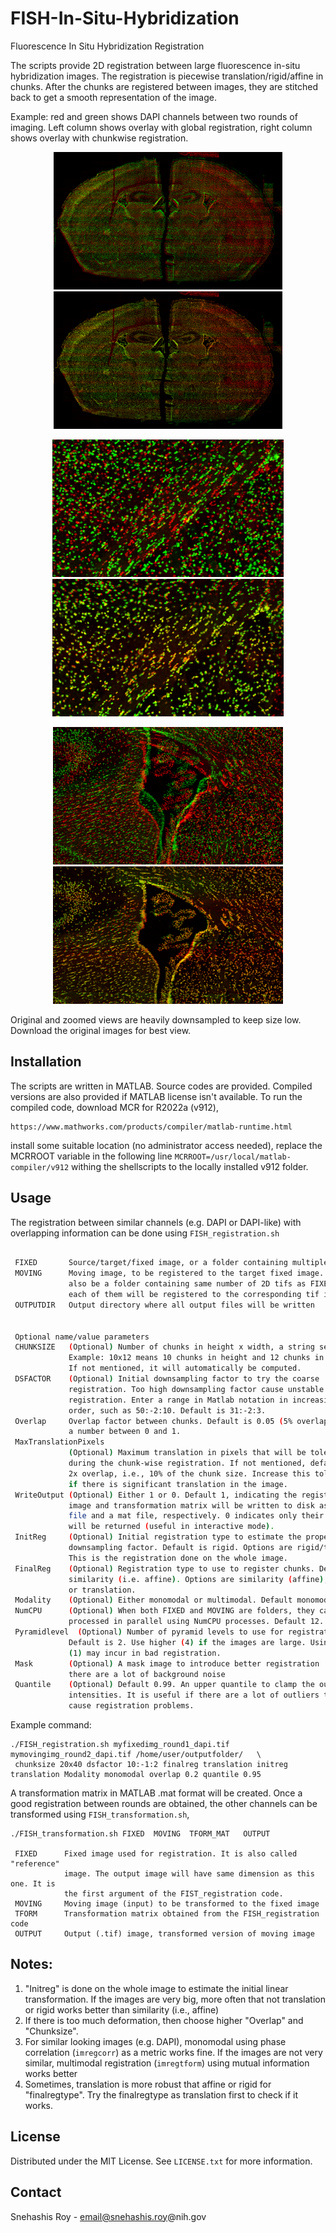 # FISH-In-Situ-Hybridization
Fluorescence In Situ Hybridization Registration

The scripts provide 2D registration between large fluorescence in-situ hybridization images.
The registration is piecewise translation/rigid/affine in chunks. After the chunks are registered
between images, they are stitched back to get a smooth representation of the image.

Example: red and green shows DAPI channels between two rounds of imaging. Left column shows
overlay with global registration, right column shows overlay with chunkwise registration.

<p align="center">
  <img src="https://github.com/SNIR-NIMH/FISH-In-Situ-Hybridization/blob/main/imgs/original.png" height="220"/>  
 <img src="https://github.com/SNIR-NIMH/FISH-In-Situ-Hybridization/blob/main/imgs/after_reg.png" height="220"/>  
</p>
<p align="center">
  <img src="https://github.com/SNIR-NIMH/FISH-In-Situ-Hybridization/blob/main/imgs/zoom1.png" height="220"/>  
 <img src="https://github.com/SNIR-NIMH/FISH-In-Situ-Hybridization/blob/main/imgs/zoom2.png" height="220"/>  
</p>
<p align="center">
  <img src="https://github.com/SNIR-NIMH/FISH-In-Situ-Hybridization/blob/main/imgs/zoom3.png" height="220"/>  
 <img src="https://github.com/SNIR-NIMH/FISH-In-Situ-Hybridization/blob/main/imgs/zoom4.png" height="220"/>  
</p>
Original and zoomed views are heavily downsampled to keep size low. Download the original images for best view.


## Installation
The scripts are written in MATLAB. Source codes are provided.
Compiled versions are also provided if MATLAB license isn't
available. To run the compiled code, download MCR for R2022a (v912),
```
https://www.mathworks.com/products/compiler/matlab-runtime.html
```
install some suitable location (no administrator access needed), replace the MCRROOT variable
in the following line `MCRROOT=/usr/local/matlab-compiler/v912` withing the shellscripts
to the locally installed v912 folder.

## Usage
The registration between similar channels (e.g. DAPI or DAPI-like) with overlapping information
can be done using `FISH_registration.sh`

```./FISH_registration.sh FIXED  MOVING  OUTPUTDIR  NAME_1 VALUE_1 ...
 
 FIXED       Source/target/fixed image, or a folder containing multiple 2D tifs
 MOVING      Moving image, to be registered to the target fixed image. It can
             also be a folder containing same number of 2D tifs as FIXED, where
             each of them will be registered to the corresponding tif in FIXED
 OUTPUTDIR   Output directory where all output files will be written
 
 
 Optional name/value parameters
 CHUNKSIZE   (Optional) Number of chunks in height x width, a string separated by x.
             Example: 10x12 means 10 chunks in height and 12 chunks in width are used.
             If not mentioned, it will automatically be computed.
 DSFACTOR    (Optional) Initial downsampling factor to try the coarse
             registration. Too high downsampling factor cause unstable
             registration. Enter a range in Matlab notation in increasing
             order, such as 50:-2:10. Default is 31:-2:3.
 Overlap     Overlap factor between chunks. Default is 0.05 (5% overlap). Enter
             a number between 0 and 1.
 MaxTranslationPixels
             (Optional) Maximum translation in pixels that will be tolerated
             during the chunk-wise registration. If not mentioned, default is 
             2x overlap, i.e., 10% of the chunk size. Increase this tolerance
             if there is significant translation in the image.
 WriteOutput (Optional) Either 1 or 0. Default 1, indicating the registered
             image and transformation matrix will be written to disk as a tif
             file and a mat file, respectively. 0 indicates only their value
             will be returned (useful in interactive mode).
 InitReg     (Optional) Initial registration type to estimate the proper
             downsampling factor. Default is rigid. Options are rigid/translation.
             This is the registration done on the whole image.             
 FinalReg    (Optional) Registration type to use to register chunks. Default is
             similarity (i.e. affine). Options are similarity (affine), rigid, 
             or translation.             
 Modality    (Optional) Either monomodal or multimodal. Default monomodal.
 NumCPU      (Optional) When both FIXED and MOVING are folders, they can be
             processed in parallel using NumCPU processes. Default 12.
 Pyramidlevel  (Optional) Number of pyramid levels to use for registraton.
             Default is 2. Use higher (4) if the images are large. Using small
             (1) may incur in bad registration.           
 Mask        (Optional) A mask image to introduce better registration  when
             there are a lot of background noise
 Quantile    (Optional) Default 0.99. An upper quantile to clamp the outlier
             intensities. It is useful if there are a lot of outliers that can
             cause registration problems.
```

Example command:
```
./FISH_registration.sh myfixedimg_round1_dapi.tif mymovingimg_round2_dapi.tif /home/user/outputfolder/   \
 chunksize 20x40 dsfactor 10:-1:2 finalreg translation initreg translation Modality monomodal overlap 0.2 quantile 0.95
```
A transformation matrix in MATLAB .mat format will be created.
Once a good registration between rounds are obtained, the other channels can be transformed using
`FISH_transformation.sh`,
```
./FISH_transformation.sh FIXED  MOVING  TFORM_MAT   OUTPUT
 
 FIXED      Fixed image used for registration. It is also called "reference"
            image. The output image will have same dimension as this one. It is
            the first argument of the FIST_registration code.
 MOVING     Moving image (input) to be transformed to the fixed image
 TFORM      Transformation matrix obtained from the FISH_registration code
 OUTPUT     Output (.tif) image, transformed version of moving image
```

## Notes:
1. "Initreg" is done on the whole image to estimate the initial linear transformation.
   If the images are very big, more often that not translation or rigid works better than
   similarity (i.e., affine)
2. If there is too much deformation, then choose higher "Overlap" and "Chunksize".
3. For similar looking images (e.g. DAPI), monomodal using phase correlation (`imregcorr`) 
   as a metric works fine. If the images are not very similar, multimodal registration
   (`imregtform`) using mutual information works better
4. Sometimes, translation is more robust that affine or rigid for "finalregtype". Try the
   finalregtype as translation first to check if it works.


<!-- LICENSE -->
## License

Distributed under the MIT License. See `LICENSE.txt` for more information.

<!-- CONTACT -->
## Contact
Snehashis Roy - email@snehashis.roy@nih.gov

